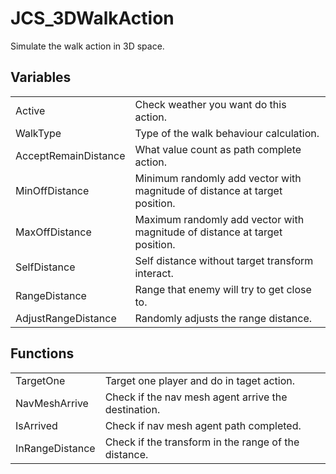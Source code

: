 # JCS_3DWalkAction

Simulate the walk action in 3D space.

## Variables

<table>
<tr>
<td>Active</td>
<td>Check weather you want do this action.</td>
</tr>

<tr>
<td>WalkType</td>
<td>Type of the walk behaviour calculation.</td>
</tr>

<tr>
<td>AcceptRemainDistance</td>
<td>What value count as path complete action.</td>
</tr>

<tr>
<td>MinOffDistance</td>
<td>Minimum randomly add vector with magnitude of distance at target position.</td>
</tr>

<tr>
<td>MaxOffDistance</td>
<td>Maximum randomly add vector with magnitude of distance at target position.</td>
</tr>

<tr>
<td>SelfDistance</td>
<td>Self distance without target transform interact.</td>
</tr>

<tr>
<td>RangeDistance</td>
<td>Range that enemy will try to get close to.</td>
</tr>

<tr>
<td>AdjustRangeDistance</td>
<td>Randomly adjusts the range distance.</td>
</tr>
</table>

## Functions

<table>
<tr>
<td>TargetOne</td>
<td>Target one player and do in taget action.</td>
</tr>

<tr>
<td>NavMeshArrive</td>
<td>Check if the nav mesh agent arrive the destination.</td>
</tr>

<tr>
<td>IsArrived</td>
<td>Check if nav mesh agent path completed.</td>
</tr>

<tr>
<td>InRangeDistance</td>
<td>Check if the transform in the range of the distance.</td>
</tr>
</table>
